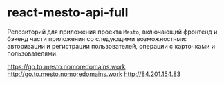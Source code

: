 # react-mesto-api-full
Репозиторий для приложения проекта `Mesto`, включающий фронтенд и бэкенд части приложения со следующими возможностями: авторизации и регистрации пользователей, операции с карточками и пользователями. 
  
https://go.to.mesto.nomoredomains.work
http://go.to.mesto.nomoredomains.work
http://84.201.154.83
